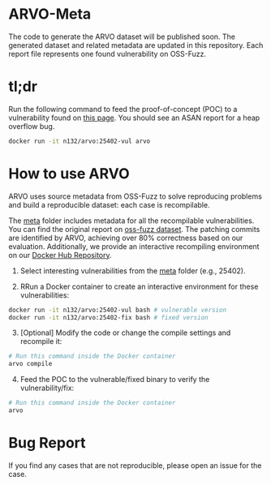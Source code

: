 # ARVO-Meta

The code to generate the ARVO dataset will be published soon. The generated dataset and related metadata are updated in this repository. Each report file represents one found vulnerability on OSS-Fuzz.

# tl;dr

Run the following command to feed the proof-of-concept (POC) to a vulnerability found on [this page][3]. You should see an ASAN report for a heap overflow bug.


```bash
docker run -it n132/arvo:25402-vul arvo
```

# How to use ARVO


ARVO uses source metadata from OSS-Fuzz to solve reproducing problems and build a reproducible dataset: each case is recompilable.


The [meta][0] folder includes metadata for all the recompilable vulnerabilities. You can find the original report on [oss-fuzz dataset][1]. The patching commits are identified by ARVO, achieving over 80% correctness based on our evaluation. Additionally, we provide an interactive recompiling environment on our [Docker Hub Repository][2].

1. Select interesting vulnerabilities from the [meta][0] folder (e.g., 25402).

2. RRun a Docker container to create an interactive environment for these vulnerabilities:

```bash
docker run -it n132/arvo:25402-vul bash # vulnerable version
docker run -it n132/arvo:25402-fix bash # fixed version
```
3. [Optional] Modify the code or change the compile settings and recompile it:

```bash
# Run this command inside the Docker container
arvo compile
```
4. Feed the POC to the vulnerable/fixed binary to verify the vulnerability/fix:
```bash
# Run this command inside the Docker container
arvo
```

# Bug Report

If you find any cases that are not reproducible, please open an issue for the case.


[0]: ./meta
[1]: https://bugs.chromium.org/p/oss-fuzz/issues/list
[2]: https://hub.docker.com/repository/docker/n132/arvo/general
[3]: https://bugs.chromium.org/p/oss-fuzz/issues/detail?id=25402&q=25402&can=2
[4]: https://x.com/moyix/status/1788943761352888777
